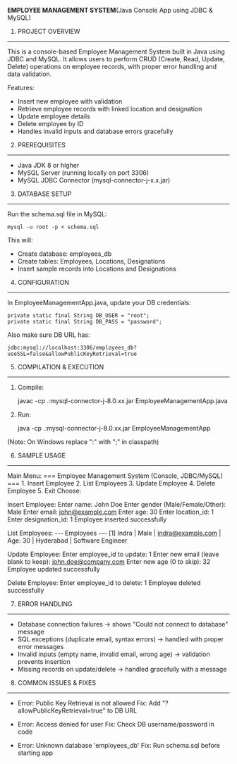 **EMPLOYEE MANAGEMENT SYSTEM**(Java Console App using JDBC & MySQL)
1. PROJECT OVERVIEW
-------------------
This is a console-based Employee Management System built in Java using JDBC and MySQL.
It allows users to perform CRUD (Create, Read, Update, Delete) operations on employee records,
with proper error handling and data validation.

Features:
- Insert new employee with validation
- Retrieve employee records with linked location and designation
- Update employee details
- Delete employee by ID
- Handles invalid inputs and database errors gracefully


2. PREREQUISITES
----------------
- Java JDK 8 or higher
- MySQL Server (running locally on port 3306)
- MySQL JDBC Connector (mysql-connector-j-x.x.jar)


3. DATABASE SETUP
-----------------
Run the schema.sql file in MySQL:

    mysql -u root -p < schema.sql

This will:
- Create database: employees_db
- Create tables: Employees, Locations, Designations
- Insert sample records into Locations and Designations


4. CONFIGURATION
----------------
In EmployeeManagementApp.java, update your DB credentials:

    private static final String DB_USER = "root";     
    private static final String DB_PASS = "password";  

Also make sure DB URL has:

    jdbc:mysql://localhost:3306/employees_db?useSSL=false&allowPublicKeyRetrieval=true


5. COMPILATION & EXECUTION
--------------------------
1) Compile:

    javac -cp .:mysql-connector-j-8.0.xx.jar EmployeeManagementApp.java

2) Run:

    java -cp .:mysql-connector-j-8.0.xx.jar EmployeeManagementApp

(Note: On Windows replace ":" with ";" in classpath)


6. SAMPLE USAGE
---------------
Main Menu:
    === Employee Management System (Console, JDBC/MySQL) ===
    1. Insert Employee
    2. List Employees
    3. Update Employee
    4. Delete Employee
    5. Exit
    Choose:

Insert Employee:
    Enter name: John Doe
    Enter gender (Male/Female/Other): Male
    Enter email: john@example.com
    Enter age: 30
    Enter location_id: 1
    Enter designation_id: 1
    Employee inserted successfully

List Employees:
    --- Employees ---
    [1] Indra | Male | indra@example.com | Age: 30 | Hyderabad | Software Engineer

Update Employee:
    Enter employee_id to update: 1
    Enter new email (leave blank to keep): john.doe@company.com
    Enter new age (0 to skip): 32
    Employee updated successfully

Delete Employee:
    Enter employee_id to delete: 1
    Employee deleted successfully


7. ERROR HANDLING
-----------------
- Database connection failures → shows "Could not connect to database" message
- SQL exceptions (duplicate email, syntax errors) → handled with proper error messages
- Invalid inputs (empty name, invalid email, wrong age) → validation prevents insertion
- Missing records on update/delete → handled gracefully with a message


8. COMMON ISSUES & FIXES
------------------------
- Error: Public Key Retrieval is not allowed
  Fix: Add "?allowPublicKeyRetrieval=true" to DB URL

- Error: Access denied for user
  Fix: Check DB username/password in code

- Error: Unknown database 'employees_db'
  Fix: Run schema.sql before starting app


